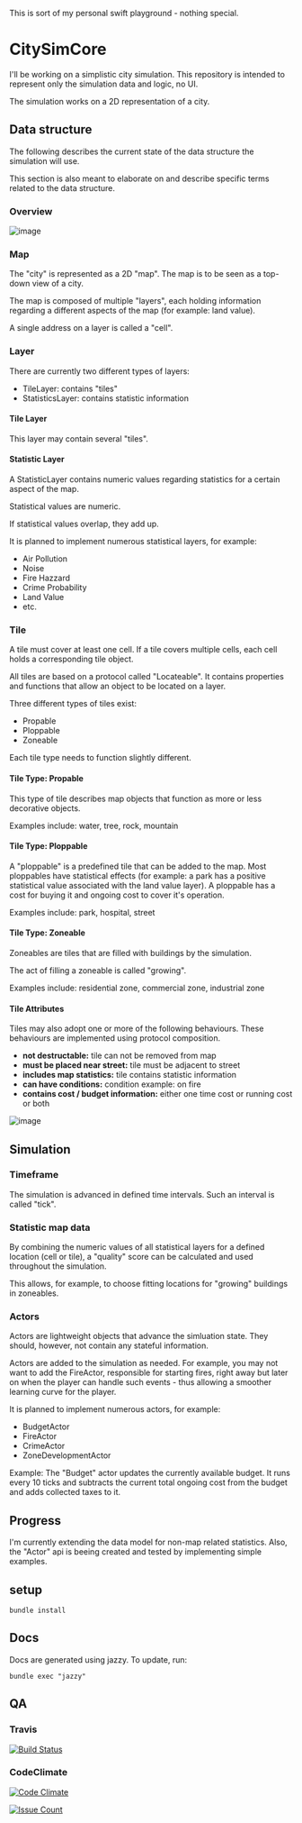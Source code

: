 This is sort of my personal swift playground - nothing special.

# CitySimCore

I'll be working on a simplistic city simulation. This repository
is intended to represent only the simulation data and logic, no UI.

The simulation works on a 2D representation of a city.

## Data structure

The following describes the current state of the data structure
the simulation will use.

This section is also meant to elaborate on and describe
specific terms related to the data structure.

### Overview

![image](https://github.com/SteveRohrlack/CitySimCore/tree/master/docs/readme-img/datastructure-v0.1.png)

### Map

The "city" is represented as a 2D "map". The map is to be seen as a
top-down view of a city.

The map is composed of multiple "layers", each holding information
regarding a different aspects of the map (for example: land value).

A single address on a layer is called a "cell".

### Layer

There are currently two different types of layers:

* TileLayer: contains "tiles"
* StatisticsLayer: contains statistic information

#### Tile Layer

This layer may contain several "tiles".

#### Statistic Layer

A StatisticLayer contains numeric values regarding statistics for
a certain aspect of the map.

Statistical values are numeric.

If statistical values overlap, they add up.

It is planned to implement numerous statistical layers, for example:

* Air Pollution
* Noise
* Fire Hazzard
* Crime Probability
* Land Value
* etc.

### Tile

A tile must cover at least one cell.
If a tile covers multiple cells, each cell holds a corresponding
tile object.

All tiles are based on a protocol called "Locateable". It contains
properties and functions that allow an object to be located on
a layer.

Three different types of tiles exist:

* Propable
* Ploppable
* Zoneable

Each tile type needs to function slightly different.

#### Tile Type: Propable

This type of tile describes map objects that function as
more or less decorative objects.

Examples include: water, tree, rock, mountain

#### Tile Type: Ploppable

A "ploppable" is a predefined tile that can be added to the map.
Most ploppables have statistical effects (for example: a park has
a positive statistical value associated with the land value layer).
A ploppable has a cost for buying it and ongoing cost to cover it's operation.

Examples include: park, hospital, street

#### Tile Type: Zoneable

Zoneables are tiles that are filled with buildings by the simulation.

The act of filling a zoneable is called "growing".

Examples include: residential zone, commercial zone, industrial zone

#### Tile Attributes

Tiles may also adopt one or more of the following behaviours.
These behaviours are implemented using protocol composition.

* **not destructable:** tile can not be removed from map
* **must be placed near street:** tile must be adjacent to street
* **includes map statistics:** tile contains statistic information
* **can have conditions:** condition example: on fire
* **contains cost / budget information:** either one time cost or running cost or both

![image](https://github.com/SteveRohrlack/CitySimCore/tree/master/docs/readme/content-objects-examples.png)

## Simulation

### Timeframe

The simulation is advanced in defined time intervals.
Such an interval is called "tick".

### Statistic map data

By combining the numeric values of all statistical layers for
a defined location (cell or tile), a "quality" score can be
calculated and used throughout the simulation.

This allows, for example, to choose fitting locations for
"growing" buildings in zoneables.

### Actors

Actors are lightweight objects that advance the simluation state. They should,
however, not contain any stateful information.

Actors are added to the simulation as needed. For example, you may not want to
add the FireActor, responsible for starting fires, right away but later on when
the player can handle such events - thus allowing a smoother learning curve for the
player.

It is planned to implement numerous actors, for example:

* BudgetActor
* FireActor
* CrimeActor
* ZoneDevelopmentActor

Example: The "Budget" actor updates the currently available budget.
It runs every 10 ticks and subtracts the current total ongoing cost 
from the budget and adds collected taxes to it.

## Progress

I'm currently extending the data model for non-map related statistics.
Also, the "Actor" api is beeing created and tested by implementing simple examples.

## setup

    bundle install

## Docs

Docs are generated using jazzy. To update, run:

    bundle exec "jazzy"

## QA

### Travis

[![Build Status](https://travis-ci.org/SteveRohrlack/CitySimCore.svg?branch=master)](https://travis-ci.org/SteveRohrlack/CitySimCore)

### CodeClimate

[![Code Climate](https://codeclimate.com/github/SteveRohrlack/CitySimCore/badges/gpa.svg)](https://codeclimate.com/github/SteveRohrlack/CitySimCore)

[![Issue Count](https://codeclimate.com/github/SteveRohrlack/CitySimCore/badges/issue_count.svg)](https://codeclimate.com/github/SteveRohrlack/CitySimCore)
